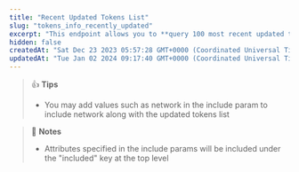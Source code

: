 ```yaml
---
title: "Recent Updated Tokens List"
slug: "tokens_info_recently_updated"
excerpt: "This endpoint allows you to **query 100 most recent updated tokens info across all networks on GeckoTerminal**"
hidden: false
createdAt: "Sat Dec 23 2023 05:57:28 GMT+0000 (Coordinated Universal Time)"
updatedAt: "Tue Jan 02 2024 09:17:40 GMT+0000 (Coordinated Universal Time)"
---
```

> 👍 **Tips**
> 
> - You may add values such as network in the include param to include network along with the updated tokens list

> 📘 **Notes**
> 
> - Attributes specified in the include params will be included under the "included" key at the top level
